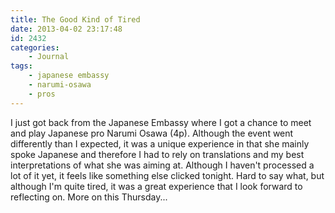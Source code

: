 ```yaml
---
title: The Good Kind of Tired
date: 2013-04-02 23:17:48
id: 2432
categories:
	- Journal
tags:
	- japanese embassy
	- narumi-osawa
	- pros
---
```


I just got back from the Japanese Embassy where I got a chance to meet and play Japanese pro Narumi Osawa (4p). Although the event went differently than I expected, it was a unique experience in that she mainly spoke Japanese and therefore I had to rely on translations and my best interpretations of what she was aiming at. Although I haven't processed a lot of it yet, it feels like something else clicked tonight. Hard to say what, but although I'm quite tired, it was a great experience that I look forward to reflecting on. More on this Thursday...